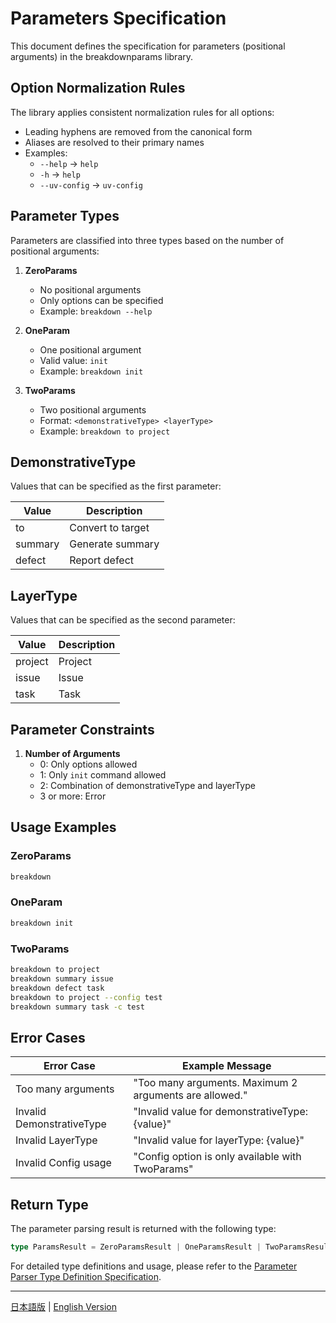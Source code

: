 # Parameters Specification

This document defines the specification for parameters (positional arguments) in the breakdownparams library.

## Option Normalization Rules

The library applies consistent normalization rules for all options:
- Leading hyphens are removed from the canonical form
- Aliases are resolved to their primary names
- Examples:
  - `--help` → `help`
  - `-h` → `help` 
  - `--uv-config` → `uv-config`

## Parameter Types

Parameters are classified into three types based on the number of positional arguments:

1. **ZeroParams**
   - No positional arguments
   - Only options can be specified
   - Example: `breakdown --help`

2. **OneParam**
   - One positional argument
   - Valid value: `init`
   - Example: `breakdown init`

3. **TwoParams**
   - Two positional arguments
   - Format: `<demonstrativeType> <layerType>`
   - Example: `breakdown to project`

## DemonstrativeType

Values that can be specified as the first parameter:

| Value   | Description      |
| ------- | ---------------- |
| to      | Convert to target |
| summary | Generate summary  |
| defect  | Report defect     |

## LayerType

Values that can be specified as the second parameter:

| Value   | Description |
| ------- | ----------- |
| project | Project     |
| issue   | Issue       |
| task    | Task        |

## Parameter Constraints

1. **Number of Arguments**
   - 0: Only options allowed
   - 1: Only `init` command allowed
   - 2: Combination of demonstrativeType and layerType
   - 3 or more: Error

## Usage Examples

### ZeroParams

```bash
breakdown
```

### OneParam

```bash
breakdown init
```

### TwoParams

```bash
breakdown to project
breakdown summary issue
breakdown defect task
breakdown to project --config test
breakdown summary task -c test
```

## Error Cases

| Error Case           | Example Message                                    |
| -------------------- | -------------------------------------------------- |
| Too many arguments   | "Too many arguments. Maximum 2 arguments are allowed." |
| Invalid DemonstrativeType | "Invalid value for demonstrativeType: {value}"     |
| Invalid LayerType    | "Invalid value for layerType: {value}"             |
| Invalid Config usage | "Config option is only available with TwoParams" |

## Return Type

The parameter parsing result is returned with the following type:

```typescript
type ParamsResult = ZeroParamsResult | OneParamsResult | TwoParamsResult;
```

For detailed type definitions and usage, please refer to the [Parameter Parser Type Definition Specification](params_type.md).

---

[日本語版](params.ja.md) | [English Version](params.md) 